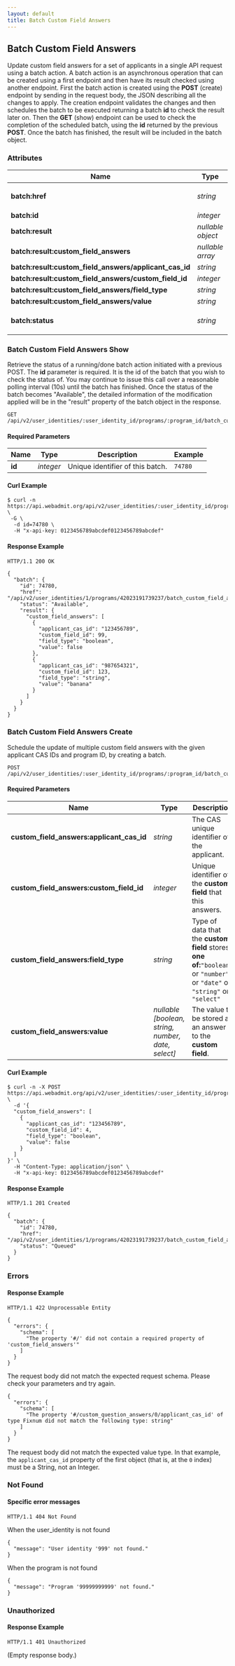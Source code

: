 ```yaml
---
layout: default
title: Batch Custom Field Answers
---
```


<!-- WARNING: This is an automatically generated file.  Do not modify directly.  See script/generate-docs. -->

<h2><a name="resource-batch_custom_field_answers">Batch Custom Field Answers</a></h2>

<p>Update custom field answers for a set of applicants in a single API request using a batch action.
A batch action is an asynchronous operation that can be created using a first endpoint and then have its result checked
using another endpoint.
First the batch action is created using the <strong>POST</strong> (create) endpoint by sending in the request body, the JSON describing all the
changes to apply. The creation endpoint validates the changes and then schedules the batch to be executed returning a batch
<strong>id</strong> to check the result later on.
Then the <strong>GET</strong> (show) endpoint can be used to check the completion of the scheduled batch, using the <strong>id</strong> returned by the
previous <strong>POST</strong>. Once the batch has finished, the result will be included in the batch object.</p>


<h3>Attributes</h3>

<table><thead>
<tr>
<th>Name</th>
<th>Type</th>
<th>Description</th>
<th>Example</th>
</tr>
</thead><tbody>
<tr>
<td><strong>batch:href</strong></td>
<td><em>string</em></td>
<td>Hypertext reference to the batch.<br/> <strong>pattern:</strong> <code>/api/v2/user_identities/\d+/programs/\d+/batch_custom_field_answers/\d+</code></td>
<td><code>&quot;/api/v2/user_identities/1/programs/42023191739237/batch_custom_field_answers/74780&quot;</code></td>
</tr>
<tr>
<td><strong>batch:id</strong></td>
<td><em>integer</em></td>
<td>Unique identifier of this batch.</td>
<td><code>74780</code></td>
</tr>
<tr>
<td><strong>batch:result</strong></td>
<td><em>nullable object</em></td>
<td>Result of the batch</td>
<td><code>null</code></td>
</tr>
<tr>
<td><strong>batch:result:custom_field_answers</strong></td>
<td><em>nullable array</em></td>
<td>List of the updated custom field answers</td>
<td><code>[{&quot;applicant_cas_id&quot;:&quot;123456789&quot;,&quot;custom_field_id&quot;:99,&quot;field_type&quot;:&quot;boolean&quot;,&quot;value&quot;:false},{&quot;applicant_cas_id&quot;:&quot;987654321&quot;,&quot;custom_field_id&quot;:123,&quot;field_type&quot;:&quot;string&quot;,&quot;value&quot;:&quot;banana&quot;}]</code></td>
</tr>
<tr>
<td><strong>batch:result:custom_field_answers/applicant_cas_id</strong></td>
<td><em>string</em></td>
<td>The CAS unique identifier of the applicant.</td>
<td><code>&quot;123456789&quot;</code></td>
</tr>
<tr>
<td><strong>batch:result:custom_field_answers/custom_field_id</strong></td>
<td><em>integer</em></td>
<td>Unique identifier of the <strong>custom field</strong> that this answers.</td>
<td><code>99</code></td>
</tr>
<tr>
<td><strong>batch:result:custom_field_answers/field_type</strong></td>
<td><em>string</em></td>
<td>Type of data that the <strong>custom field</strong> stores.</td>
<td><code>&quot;boolean&quot;</code></td>
</tr>
<tr>
<td><strong>batch:result:custom_field_answers/value</strong></td>
<td><em>string</em></td>
<td>The value to be stored as an answer to the <strong>custom field</strong>.</td>
<td><code>false</code></td>
</tr>
<tr>
<td><strong>batch:status</strong></td>
<td><em>string</em></td>
<td>Current status of this batch.<br/> <strong>one of:</strong><code>&quot;Queued&quot;</code> or <code>&quot;In Progress&quot;</code> or <code>&quot;Available&quot;</code> or <code>&quot;Success With Errors&quot;</code> or <code>&quot;Failed&quot;</code></td>
<td><code>&quot;Available&quot;</code></td>
</tr>
</tbody></table>

<h3><a name="link-GET-batch_custom_field_answers-/api/v2/user_identities/:user_identity_id/programs/:program_id/batch_custom_field_answers/:id">Batch Custom Field Answers Show</a></h3>

<p>Retrieve the status of a running/done batch action initiated with a previous POST. The <strong>id</strong> parameter is required. It is the id of the batch
that you wish to check the status of. You may continue to issue this call over a reasonable polling interval (10s) until the batch has finished.
Once the status of the batch becomes &quot;Available&quot;, the detailed information of the modification applied will be in the &quot;result&quot; property of the
batch object in the response.</p>

<pre><code>GET /api/v2/user_identities/:user_identity_id/programs/:program_id/batch_custom_field_answers/:id
</code></pre>

<h4>Required Parameters</h4>

<table><thead>
<tr>
<th>Name</th>
<th>Type</th>
<th>Description</th>
<th>Example</th>
</tr>
</thead><tbody>
<tr>
<td><strong>id</strong></td>
<td><em>integer</em></td>
<td>Unique identifier of this batch.</td>
<td><code>74780</code></td>
</tr>
</tbody></table>

<h4>Curl Example</h4>

<pre lang="bash"><code>$ curl -n https://api.webadmit.org/api/v2/user_identities/:user_identity_id/programs/:program_id/batch_custom_field_answers/:id \
 -G \
  -d id=74780 \
  -H &quot;x-api-key: 0123456789abcdef0123456789abcdef&quot;
</code></pre>

<h4>Response Example</h4>

<pre><code>HTTP/1.1 200 OK
</code></pre>

<pre lang="json"><code>{
  &quot;batch&quot;: {
    &quot;id&quot;: 74780,
    &quot;href&quot;: &quot;/api/v2/user_identities/1/programs/42023191739237/batch_custom_field_answers/74780&quot;,
    &quot;status&quot;: &quot;Available&quot;,
    &quot;result&quot;: {
      &quot;custom_field_answers&quot;: [
        {
          &quot;applicant_cas_id&quot;: &quot;123456789&quot;,
          &quot;custom_field_id&quot;: 99,
          &quot;field_type&quot;: &quot;boolean&quot;,
          &quot;value&quot;: false
        },
        {
          &quot;applicant_cas_id&quot;: &quot;987654321&quot;,
          &quot;custom_field_id&quot;: 123,
          &quot;field_type&quot;: &quot;string&quot;,
          &quot;value&quot;: &quot;banana&quot;
        }
      ]
    }
  }
}
</code></pre>

<h3><a name="link-POST-batch_custom_field_answers-/api/v2/user_identities/:user_identity_id/programs/:program_id/batch_custom_field_answers">Batch Custom Field Answers Create</a></h3>

<p>Schedule the update of multiple custom field answers with the given applicant CAS IDs and program ID, by creating a batch.</p>

<pre><code>POST /api/v2/user_identities/:user_identity_id/programs/:program_id/batch_custom_field_answers
</code></pre>

<h4>Required Parameters</h4>

<table><thead>
<tr>
<th>Name</th>
<th>Type</th>
<th>Description</th>
<th>Example</th>
</tr>
</thead><tbody>
<tr>
<td><strong>custom_field_answers:applicant_cas_id</strong></td>
<td><em>string</em></td>
<td>The CAS unique identifier of the applicant.</td>
<td><code>&quot;123456789&quot;</code></td>
</tr>
<tr>
<td><strong>custom_field_answers:custom_field_id</strong></td>
<td><em>integer</em></td>
<td>Unique identifier of the <strong>custom field</strong> that this answers.</td>
<td><code>4</code></td>
</tr>
<tr>
<td><strong>custom_field_answers:field_type</strong></td>
<td><em>string</em></td>
<td>Type of data that the <strong>custom field</strong> stores.<br/> <strong>one of:</strong><code>&quot;boolean&quot;</code> or <code>&quot;number&quot;</code> or <code>&quot;date&quot;</code> or <code>&quot;string&quot;</code> or <code>&quot;select&quot;</code></td>
<td><code>&quot;boolean&quot;</code></td>
</tr>
<tr>
<td><strong>custom_field_answers:value</strong></td>
<td><em>nullable [boolean, string, number, date, select]</em></td>
<td>The value to be stored as an answer to the <strong>custom field</strong>.</td>
<td><code>false</code></td>
</tr>
</tbody></table>

<h4>Curl Example</h4>

<pre lang="bash"><code>$ curl -n -X POST https://api.webadmit.org/api/v2/user_identities/:user_identity_id/programs/:program_id/batch_custom_field_answers \
  -d &#39;{
  &quot;custom_field_answers&quot;: [
    {
      &quot;applicant_cas_id&quot;: &quot;123456789&quot;,
      &quot;custom_field_id&quot;: 4,
      &quot;field_type&quot;: &quot;boolean&quot;,
      &quot;value&quot;: false
    }
  ]
}&#39; \
  -H &quot;Content-Type: application/json&quot; \
  -H &quot;x-api-key: 0123456789abcdef0123456789abcdef&quot;
</code></pre>

<h4>Response Example</h4>

<pre><code>HTTP/1.1 201 Created
</code></pre>

<pre lang="json"><code>{
  &quot;batch&quot;: {
    &quot;id&quot;: 74780,
    &quot;href&quot;: &quot;/api/v2/user_identities/1/programs/42023191739237/batch_custom_field_answers/74780&quot;,
    &quot;status&quot;: &quot;Queued&quot;
  }
}
</code></pre>

<h3>Errors</h3>

<h4>Response Example</h4>

<pre><code>HTTP/1.1 422 Unprocessable Entity
</code></pre>

<pre lang="json"><code>{
  &quot;errors&quot;: {
    &quot;schema&quot;: [
      &quot;The property &#39;#/&#39; did not contain a required property of &#39;custom_field_answers&#39;&quot;
    ]
  }
}
</code></pre>

<p>The request body did not match the expected request schema. Please check your parameters and try again.</p>

<pre lang="json"><code>{
  &quot;errors&quot;: {
    &quot;schema&quot;: [
      &quot;The property &#39;#/custom_question_answers/0/applicant_cas_id&#39; of type Fixnum did not match the following type: string&quot;
    ]
  }
}
</code></pre>

<p>The request body did not match the expected value type. In that example, the <code>applicant_cas_id</code> property of the first object (that is, at the <code>0</code> index) must be a String, not an Integer.</p>

<h3>Not Found</h3>

<h4>Specific error messages</h4>

<pre><code>HTTP/1.1 404 Not Found
</code></pre>

<p>When the user_identity is not found</p>

<pre lang="json"><code>{
  &quot;message&quot;: &quot;User identity &#39;999&#39; not found.&quot;
}
</code></pre>

<p>When the program is not found</p>

<pre lang="json"><code>{
  &quot;message&quot;: &quot;Program &#39;99999999999&#39; not found.&quot;
}
</code></pre>

<h3>Unauthorized</h3>

<h4>Response Example</h4>

<pre><code>HTTP/1.1 401 Unauthorized
</code></pre>

<p>(Empty response body.)</p>

